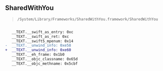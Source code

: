 ## SharedWithYou

> `/System/Library/Frameworks/SharedWithYou.framework/SharedWithYou`

```diff

   __TEXT.__swift_as_entry: 0xc
   __TEXT.__swift_as_ret: 0xc
   __TEXT.__swift5_mpenum: 0x14
-  __TEXT.__unwind_info: 0xe58
+  __TEXT.__unwind_info: 0xe60
   __TEXT.__eh_frame: 0x1b0
   __TEXT.__objc_classname: 0x65d
   __TEXT.__objc_methname: 0x5cbf

```
